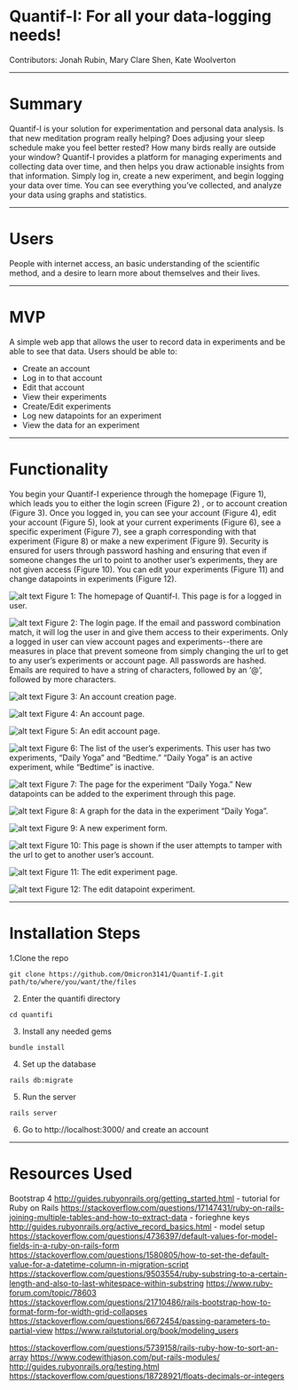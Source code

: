# Quantif-I: For all your data-logging needs!

Contributors: Jonah Rubin, Mary Clare Shen, Kate Woolverton

---

# Summary
Quantif-I is your solution for experimentation and personal data analysis. Is that new meditation program really helping? Does adjusing your sleep schedule make you feel better rested? How many birds really are outside your window? Quantif-I provides a platform for managing experiments and collecting data over time, and then helps you draw actionable insights from that information. Simply log in, create a new experiment, and begin logging your data over time. You can see everything you’ve collected, and analyze your data using graphs and statistics.

---

# Users
People with internet access, an basic understanding of the scientific method, and a desire to learn more about themselves and their lives.

---

# MVP 
A simple web app that allows the user to record data in experiments and be able to see that data. 
Users should be able to:
 - Create an account
 - Log in to that account
 - Edit that account
 - View their experiments
 - Create/Edit experiments
 - Log new datapoints for an experiment
 - View the data for an experiment


 ---

# Functionality
You begin your Quantif-I experience through the homepage (Figure 1), which leads you to either the login screen (Figure 2) , or to account creation (Figure 3). Once you logged in, you can see your account (Figure 4), edit your account (Figure 5), look at your current experiments (Figure 6), see a specific experiment (Figure 7), see a graph corresponding with that experiment (Figure 8) or make a new experiment (Figure 9). Security is ensured for users through password hashing and ensuring that even if someone changes the url to point to another user’s experiments, they are not given access (Figure 10). You can edit your experiments (Figure 11) and change datapoints in experiments (Figure 12).


![alt text](https://github.com/Omicron3141/Quantif-I/blob/master/Pictures/Screen%20Shot%202018-02-11%20at%203.52.24%20PM.png "Figure 1")
Figure 1: The homepage of Quantif-I. This page is for a logged in user.


![alt text](https://github.com/Omicron3141/Quantif-I/blob/master/Pictures/Screen%20Shot%202018-02-11%20at%204.09.48%20PM.png "Figure 2")
Figure 2: The login page. If the email and password combination match, it will log the user in and give them access to their experiments. Only a logged in user can view account pages and experiments--there are measures in place that prevent someone from simply changing the url to get to any user’s experiments or account page. All passwords are hashed. Emails are required to have a string of characters, followed by an ‘@’, followed by more characters. 


![alt text](https://github.com/Omicron3141/Quantif-I/blob/master/Pictures/Screen%20Shot%202018-02-11%20at%204.26.04%20PM.png "Figure 3")
Figure 3: An account creation page.


![alt text](https://github.com/Omicron3141/Quantif-I/blob/master/Pictures/Screen%20Shot%202018-02-11%20at%204.09.20%20PM.png "Figure 4")
Figure 4: An account page. 


![alt text](https://github.com/Omicron3141/Quantif-I/blob/master/Pictures/Screen%20Shot%202018-02-11%20at%204.09.32%20PM.png "Figure 5")
Figure 5: An edit account page.


![alt text](https://github.com/Omicron3141/Quantif-I/blob/master/Pictures/Screen%20Shot%202018-02-11%20at%204.09.00%20PM.png "Figure 6")
Figure 6: The list of the user’s experiments. This user has two experiments, “Daily Yoga” and “Bedtime.” “Daily Yoga” is an active experiment, while “Bedtime” is inactive.



![alt text](https://github.com/Omicron3141/Quantif-I/blob/master/Pictures/Screen%20Shot%202018-02-11%20at%204.51.12%20PM.png "Figure 7")
Figure 7: The page for the experiment “Daily Yoga.” New datapoints can be added to the experiment through this page.



![alt text](https://github.com/Omicron3141/Quantif-I/blob/master/Pictures/Screen%20Shot%202018-02-11%20at%204.53.42%20PM.png "Figure 8")
Figure 8: A graph for the data in the experiment “Daily Yoga”.



![alt text](https://github.com/Omicron3141/Quantif-I/blob/master/Pictures/Screen%20Shot%202018-02-11%20at%204.09.10%20PM.png "Figure 9")
Figure 9: A new experiment form.



![alt text](https://github.com/Omicron3141/Quantif-I/blob/master/Pictures/Screen%20Shot%202018-02-11%20at%204.16.43%20PM.png "Figure 10")
Figure 10: This page is shown if the user attempts to tamper with the url to get to another user’s account.



![alt text](https://github.com/Omicron3141/Quantif-I/blob/master/Pictures/Screen%20Shot%202018-02-11%20at%204.35.28%20PM.png "Figure 11")
Figure 11: The edit experiment page. 



![alt text](https://github.com/Omicron3141/Quantif-I/blob/master/Pictures/Screen%20Shot%202018-02-11%20at%204.35.39%20PM.png "Figure 12")
Figure 12: The edit datapoint experiment.

---

# Installation Steps
1.Clone the repo
```
git clone https://github.com/Omicron3141/Quantif-I.git path/to/where/you/want/the/files
```

2. Enter the quantifi directory
```
cd quantifi
```

3. Install any needed gems
```
bundle install
```

4. Set up the database
```
rails db:migrate
```

5. Run the server
```
rails server
```

6. Go to http://localhost:3000/ and create an account


---

# Resources Used

Bootstrap 4
http://guides.rubyonrails.org/getting_started.html - tutorial for Ruby on Rails
https://stackoverflow.com/questions/17147431/ruby-on-rails-joining-multiple-tables-and-how-to-extract-data - forieghne keys
http://guides.rubyonrails.org/active_record_basics.html - model setup
https://stackoverflow.com/questions/4736397/default-values-for-model-fields-in-a-ruby-on-rails-form
https://stackoverflow.com/questions/1580805/how-to-set-the-default-value-for-a-datetime-column-in-migration-script
https://stackoverflow.com/questions/9503554/ruby-substring-to-a-certain-length-and-also-to-last-whitespace-within-substring
https://www.ruby-forum.com/topic/78603
https://stackoverflow.com/questions/21710486/rails-bootstrap-how-to-format-form-for-width-grid-collapses
https://stackoverflow.com/questions/6672454/passing-parameters-to-partial-view
https://www.railstutorial.org/book/modeling_users

https://stackoverflow.com/questions/5739158/rails-ruby-how-to-sort-an-array
https://www.codewithjason.com/put-rails-modules/
http://guides.rubyonrails.org/testing.html
https://stackoverflow.com/questions/18728921/floats-decimals-or-integers
